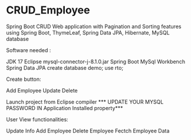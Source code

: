 # CRUD_Employee

Spring Boot CRUD Web application with Pagination and Sorting features using Spring Boot, ThymeLeaf, Spring Data JPA, Hibernate, MySQL database

Software needed :

JDK 17
Eclipse 
mysql-connector-j-8.1.0.jar
Spring Boot
MySql Workbench
Spring Data JPA
create database demo; use rto;

Create button:

Add Employee
Update
Delete

Launch project from Eclipse compiler  *** UPDATE YOUR MYSQL PASSWORD IN Application Installed property*** 

User View functionalities:

Update Info
Add Employee
Delete Employee
Fectch Employee Data
